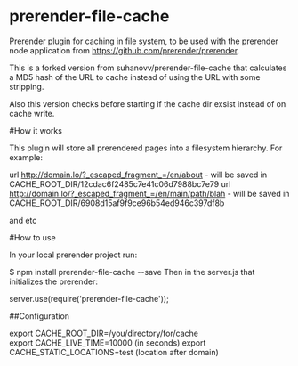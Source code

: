 prerender-file-cache
====================
Prerender plugin for caching in file system, to be used with the prerender node application from https://github.com/prerender/prerender.

This is a forked version from suhanovv/prerender-file-cache that calculates a MD5 hash of the URL to cache instead
of using the URL with some stripping. 

Also this version checks before starting if the cache dir exsist instead of on cache write. 

#How it works

This plugin will store all prerendered pages into a filesystem hierarchy.
For example: 

url http://domain.lo/?_escaped_fragment_=/en/about - will be saved in CACHE_ROOT_DIR/12cdac6f2485c7e41c06d7988bc7e79
url http://domain.lo/?_escaped_fragment_=/en/main/path/blah - will be saved in CACHE_ROOT_DIR/6908d15af9f9ce96b54ed946c397df8b

and etc

#How to use

In your local prerender project run:

$ npm install prerender-file-cache --save
Then in the server.js that initializes the prerender:

server.use(require('prerender-file-cache'));

##Configuration

export CACHE_ROOT_DIR=/you/directory/for/cache  
export CACHE_LIVE_TIME=10000 (in seconds)
export CACHE_STATIC_LOCATIONS=test (location after domain)

